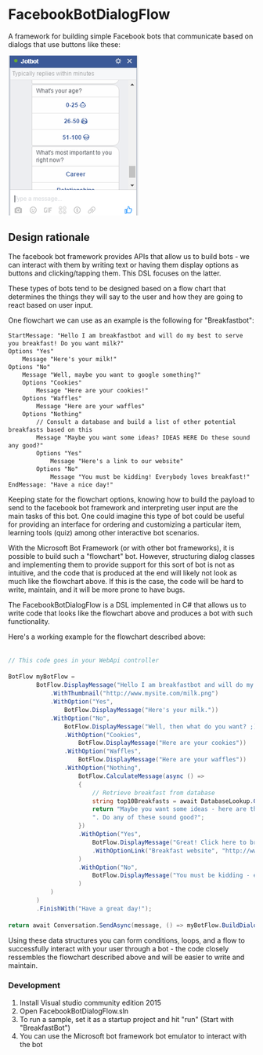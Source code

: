 # FacebookBotDialogFlow
A framework for building simple Facebook bots that communicate based on dialogs that use buttons like these:

![Alt text](/dialog.PNG?raw=true "Facebook dialog example")

## Design rationale

The facebook bot framework provides APIs that allow us to build bots - we can interact with them by writing text or having them display options as buttons and clicking/tapping them. This DSL focuses on the latter.

These types of bots tend to be designed based on a flow chart that determines the things they will say to the user and how they are going to react based on user input.

One flowchart we can use as an example is the following for "Breakfastbot":

```
StartMessage: "Hello I am breakfastbot and will do my best to serve you breakfast! Do you want milk?"
Options "Yes"
	Message "Here's your milk!"
Options "No"
	Message "Well, maybe you want to google something?"
	Options "Cookies"
		Message "Here are your cookies!"
	Options "Waffles"
		Message "Here are your waffles"
	Options "Nothing"
		// Consult a database and build a list of other potential breakfasts based on this
		Message "Maybe you want some ideas? IDEAS HERE Do these sound any good?"
		Options "Yes"
			Message "Here's a link to our website"
		Options "No"
			Message "You must be kidding! Everybody loves breakfast!"
EndMessage: "Have a nice day!"
```

Keeping state for the flowchart options, knowing how to build the payload to send to the facebook bot framework and interpreting user input are the main tasks of this bot. One could imagine this type of bot could be useful for providing an interface for ordering and customizing a particular item, learning tools (quiz) among other interactive bot scenarios.

With the Microsoft Bot Framework (or with other bot frameworks), it is possible to build such a "flowchart" bot. However, structuring dialog classes and implementing them to provide support for this sort of bot is not as intuitive, and the code that is produced at the end will likely not look as much like the flowchart above. If this is the case, the code will be hard to write, maintain, and it will be more prone to have bugs.

The FacebookBotDialogFlow is a DSL implemented in C# that allows us to write code that looks like the flowchart above and produces a bot with such functionality.

Here's a working example for the flowchart described above:

```csharp

// This code goes in your WebApi controller

BotFlow myBotFlow =
		BotFlow.DisplayMessage("Hello I am breakfastbot and will do my best to serve you breakfast! Do you want milk?")
			.WithThumbnail("http://www.mysite.com/milk.png")
			.WithOption("Yes",
				BotFlow.DisplayMessage("Here's your milk."))
			.WithOption("No",
				BotFlow.DisplayMessage("Well, then what do you want? ;)")
				.WithOption("Cookies",
					BotFlow.DisplayMessage("Here are your cookies"))
				.WithOption("Waffles",
					BotFlow.DisplayMessage("Here are your waffles"))
				.WithOption("Nothing",
					BotFlow.CalculateMessage(async () =>
					{
						// Retrieve breakfast from database
						string top10Breakfasts = await DatabaseLookup.GetTop10Breakfasts();
						return "Maybe you want some ideas - here are the top 10 breakfasts according to our database: " + top10Breakfasts +
						". Do any of these sound good?";
					})
					.WithOption("Yes",
						BotFlow.DisplayMessage("Great! Click here to browse to our breakfast webpage to find them.")
						.WithOptionLink("Breakfast website", "http://www.microsoft.com")
					)
					.WithOption("No",
						BotFlow.DisplayMessage("You must be kidding - everybody likes breakfast!")
					)
			)
		)
		.FinishWith("Have a great day!");

return await Conversation.SendAsync(message, () => myBotFlow.BuildDialogChain());
```

Using these data structures you can form conditions, loops, and a flow to successfully interact with your user through a bot - the code closely ressembles the flowchart described above and will be easier to write and maintain.

### Development

1. Install Visual studio community edition 2015
2. Open FacebookBotDialogFlow.sln
3. To run a sample, set it as a startup project and hit "run" (Start with "BreakfastBot")
4. You can use the Microsoft bot framework bot emulator to interact with the bot